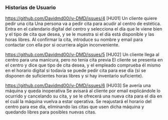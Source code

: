 ### Historias de Usuario

https://github.com/Davidmd00/iv-DMD/issues/4  [HU01] Un cliente quiere pedir una cita
Una persona va a pedir cita para acudir al centro de estética. Entra en el calendario digital del centro y selecciona el día que le viene bien y el tipo de cita que desea, y se le muestra si el día está disponible y las horas libres. Al confirmar la cita, introduce su nombre y email para contactar con ella por si ocurriera algún inconveniente.


https://github.com/Davidmd00/iv-DMD/issues/5 [HU02] Un cliente llega al centro para una manicura, pero no tenia cita previa
El cliente se presenta en el centro y dice que tipo de cita desea, y el empleado comprueba él mismo en el horario digital si todavía se puede pedir cita para ese día (si se disponen de suficientes horas libres y si hay inventario suficiente).

https://github.com/Davidmd00/iv-DMD/issues/6 [HU03] Se avería una máquina y queda inoperativa
Se avisará al cliente por email explicándole lo ocurrido y cancelando su cita, y se le ofrecerá una nueva cita para el día en el cuál la máquina vuelva a estar operativa. Se reajustará el horario del centro para ese día, eliminando las citas que usen dicha máquina y quedando libres para posibles nuevas citas.
